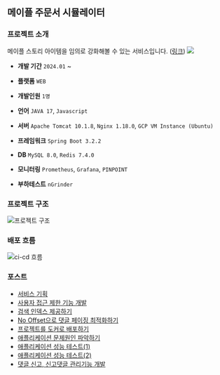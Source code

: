 ## 메이플 주문서 시뮬레이터

### 프로젝트 소개

메이플 스토리 아이템을 임의로 강화해볼 수 있는 서비스입니다. ([링크](https://gongnomok.site/))
<img src="./img/gongnomok.gif">

- **개발 기간** `2024.01` ~ 
- **플랫폼** `WEB`
- **개발인원** `1명`

- **언어** `JAVA 17`, `Javascript`
- **서버** `Apache Tomcat 10.1.8`, `Nginx 1.18.0`, `GCP VM Instance (Ubuntu)`
- **프레임워크** `Spring Boot 3.2.2`
- **DB** `MySQL 8.0`, `Redis 7.4.0`

- **모니터링** `Prometheus`, `Grafana`, `PINPOINT`
- **부하테스트** `nGrinder`

### 프로젝트 구조
![프로젝트 구조](https://github.com/user-attachments/assets/eebc6a3a-2200-4287-a687-3885e578cfa9)

### 배포 흐름
![ci-cd 흐름](https://github.com/user-attachments/assets/b6a370df-a674-4f29-bcba-e74f295c3ed3)


### 포스트
- [서비스 기획](https://mynameisjaehoon.github.io/posts/%EB%A9%94%EC%9D%B4%ED%94%8C-%EC%A3%BC%EB%AC%B8%EC%84%9C-%EC%8B%9C%EB%AE%AC%EB%A0%88%EC%9D%B4%ED%84%B0-%EA%B0%9C%EB%B0%9C%EA%B8%B0/)
- [사용자 접근 제한 기능 개발](https://mynameisjaehoon.github.io/posts/%EC%82%AC%EC%9A%A9%EC%9E%90-%EA%B6%8C%ED%95%9C-%EC%A0%9C%ED%95%9C%EA%B8%B0%EB%8A%A5-%EA%B0%9C%EB%B0%9C%ED%95%98%EA%B8%B0/)
- [검색 인덱스 제공하기](https://mynameisjaehoon.github.io/posts/%EC%95%84%EC%9D%B4%ED%85%9C-%EA%B2%80%EC%83%89-%EC%9D%B8%EB%8D%B1%EC%8A%A4-%EC%A0%9C%EA%B3%B5%ED%95%98%EA%B8%B0/)
- [No Offset으로 댓글 페이징 최적화하기](https://mynameisjaehoon.github.io/posts/No-Offset-%EC%BF%BC%EB%A6%AC%EB%A1%9C-%EB%8C%93%EA%B8%80-%ED%8E%98%EC%9D%B4%EC%A7%95-%EC%B5%9C%EC%A0%81%ED%99%94-%ED%95%98%EA%B8%B0/)
- [프로젝트를 도커로 배포하기](https://mynameisjaehoon.github.io/posts/%ED%94%84%EB%A1%9C%EC%A0%9D%ED%8A%B8-Docker%EB%A1%9C-%EB%B0%B0%ED%8F%AC%ED%95%98%EA%B8%B0/)
- [애플리케이션 문제원인 파악하기](https://mynameisjaehoon.github.io/posts/%EC%95%A0%ED%94%8C%EB%A6%AC%EC%BC%80%EC%9D%B4%EC%85%98-%EB%AC%B8%EC%A0%9C%EC%9B%90%EC%9D%B8-%ED%8C%8C%EC%95%85%ED%95%98%EA%B8%B0/)
- [애플리케이션 성능 테스트(1)](https://mynameisjaehoon.github.io/posts/%EC%95%A0%ED%94%8C%EB%A6%AC%EC%BC%80%EC%9D%B4%EC%85%98-%EC%84%B1%EB%8A%A5-%ED%85%8C%EC%8A%A4%ED%8A%B8-(1)/)
- [애플리케이션 성능 테스트(2)](https://mynameisjaehoon.github.io/posts/%EC%95%A0%ED%94%8C%EB%A6%AC%EC%BC%80%EC%9D%B4%EC%85%98-%EC%84%B1%EB%8A%A5-%ED%85%8C%EC%8A%A4%ED%8A%B8-(2)/)
- [댓글 신고, 신고댓글 관리기능 개발](https://mynameisjaehoon.github.io/posts/%EB%8C%93%EA%B8%80%EA%B4%80%EB%A6%AC-%EA%B8%B0%EB%8A%A5-%EC%97%85%EB%8D%B0%EC%9D%B4%ED%8A%B8/)
